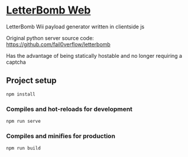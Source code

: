 # [LetterBomb Web](https://techchrism.github.io/letterbomb-web/)
LetterBomb Wii payload generator written in clientside js

Original python server source code: https://github.com/fail0verflow/letterbomb

Has the advantage of being statically hostable and no longer requiring a captcha 

## Project setup
```
npm install
```

### Compiles and hot-reloads for development
```
npm run serve
```

### Compiles and minifies for production
```
npm run build
```
